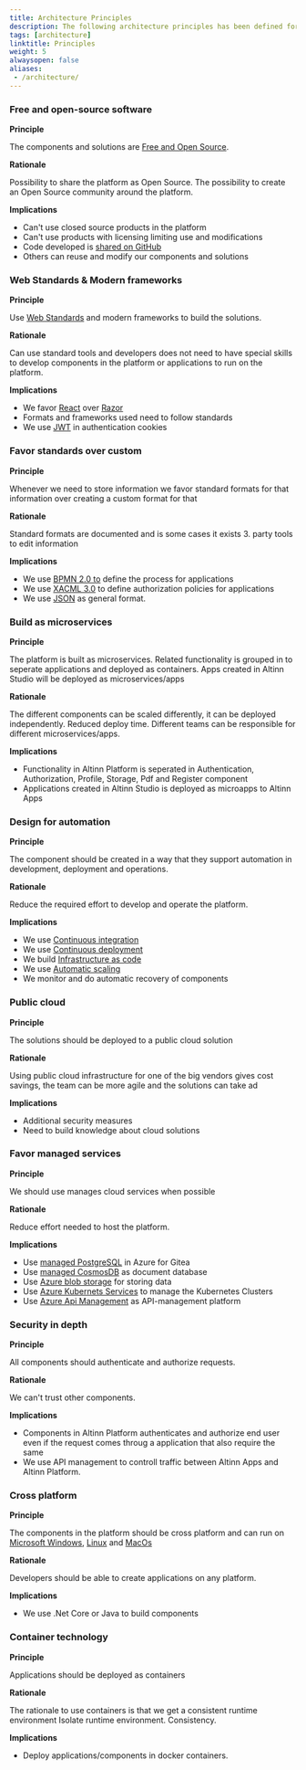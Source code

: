```yaml
---
title: Architecture Principles
description: The following architecture principles has been defined for the solutions
tags: [architecture]
linktitle: Principles
weight: 5
alwaysopen: false
aliases:
 - /architecture/
---
```


### Free and open-source software

**Principle** 

The components and solutions are [Free and Open Source](https://en.wikipedia.org/wiki/Free_and_open-source_software).  

**Rationale**

Possibility to share the platform as Open Source. The possibility to create an Open Source community around the platform.

**Implications** 

- Can't use closed source products in the platform
- Can't use products with licensing limiting use and modifications
- Code developed is [shared on GitHub](https://github.com/Altinn/altinn-studio)
- Others can reuse and modify our components and solutions

### Web Standards & Modern frameworks

**Principle** 

Use [Web Standards](https://en.wikipedia.org/wiki/Web_standards) and modern frameworks to build the solutions.

**Rationale**

Can use standard tools and developers does not need to have special skills to develop components in the platform or applications
to run on the platform.

**Implications** 

- We favor [React](https://reactjs.org/) over [Razor](https://docs.microsoft.com/en-us/aspnet/web-pages/overview/getting-started/introducing-razor-syntax-c)
- Formats and frameworks used need to follow standards
- We use [JWT](http://jwt.io/) in authentication cookies

### Favor standards over custom

**Principle**

Whenever we need to store information we favor standard formats for that information over creating a custom format for that

**Rationale**

Standard formats are documented and is some cases it exists 3. party tools to edit information

**Implications**

- We use [BPMN 2.0 to](https://www.omg.org/spec/BPMN/2.0/) define the process for applications
- We use [XACML 3.0](http://docs.oasis-open.org/xacml/3.0/xacml-3.0-core-spec-os-en.html) to define authorization policies for applications
- We use [JSON](https://en.wikipedia.org/wiki/JSON) as general format.

### Build as microservices

**Principle**

The platform is built as microservices. Related functionality is grouped in to seperate applications and deployed as containers.
Apps created in Altinn Studio will be deployed as microservices/apps

**Rationale**

The different components can be scaled differently, it can be deployed independently. Reduced deploy time. 
Different teams can be responsible for different microservices/apps. 

**Implications**

- Functionality in Altinn Platform is seperated in Authentication, Authorization, Profile, Storage, Pdf and Register component
- Applications created in Altinn Studio is deployed as microapps to Altinn Apps

### Design for automation

**Principle**

The component should be created in a way that they support automation in development, deployment and operations.

**Rationale**

Reduce the required effort to develop and operate the platform. 

**Implications**

- We use [Continuous integration](https://en.wikipedia.org/wiki/Continuous_integration)
- We use [Continuous deployment](https://en.wikipedia.org/wiki/Continuous_deployment)
- We build [Infrastructure as code](https://en.wikipedia.org/wiki/Infrastructure_as_code)
- We use [Automatic scaling](https://en.wikipedia.org/wiki/Autoscaling)
- We monitor and do automatic recovery of components

### Public cloud

**Principle**

The solutions should be deployed to a public cloud solution

**Rationale**

Using public cloud infrastructure for one of the big vendors gives cost savings, the team can be more agile
and the solutions can take ad

**Implications**

- Additional security measures
- Need to build knowledge about cloud solutions

### Favor managed services

**Principle**

We should use manages cloud services when possible

**Rationale**

Reduce effort needed to host the platform. 

**Implications**

- Use [managed PostgreSQL](https://azure.microsoft.com/en-us/services/postgresql/) in Azure for Gitea
- Use [managed CosmosDB](https://azure.microsoft.com/en-us/services/cosmos-db/) as document database
- Use [Azure blob storage](https://azure.microsoft.com/en-us/services/storage/blobs/) for storing data
- Use [Azure Kubernets Services](https://azure.microsoft.com/en-us/free/kubernetes-service/search/) to manage the Kubernetes Clusters
- Use [Azure Api Management](https://azure.microsoft.com/en-us/services/api-management/) as API-management platform

### Security in depth

**Principle** 

All components should authenticate and authorize requests.

**Rationale**

We can't trust other components. 

**Implications**

- Components in Altinn Platform authenticates and authorize end user even if the request comes throug a application that also require the same
- We use API management to controll traffic between Altinn Apps and Altinn Platform. 

### Cross platform

**Principle**

The components in the platform should be cross platform and can run on [Microsoft Windows](https://en.wikipedia.org/wiki/Microsoft_Windows), [Linux](https://en.wikipedia.org/wiki/Linux) and [MacOs](https://en.wikipedia.org/wiki/MacOS)

**Rationale**

Developers should be able to create applications on any platform. 

**Implications**

- We use .Net Core or Java to build components

### Container technology

**Principle**

Applications should be deployed as containers

**Rationale**

The rationale to use containers is that we get a consistent runtime environment
Isolate runtime environment. Consistency. 

**Implications**

- Deploy applications/components in docker containers.

